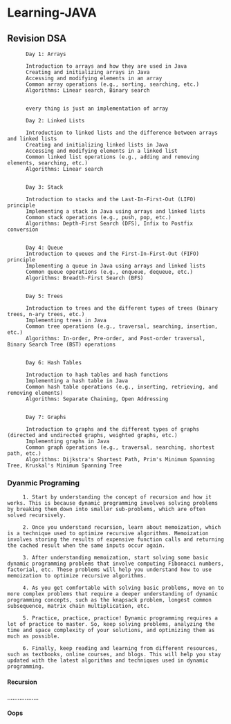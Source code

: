 # Learning-JAVA

   ## Revision DSA


          Day 1: Arrays

          Introduction to arrays and how they are used in Java
          Creating and initializing arrays in Java
          Accessing and modifying elements in an array
          Common array operations (e.g., sorting, searching, etc.)
          Algorithms: Linear search, Binary search
          
          
          every thing is just an implementation of array
          
          Day 2: Linked Lists

          Introduction to linked lists and the difference between arrays and linked lists
          Creating and initializing linked lists in Java
          Accessing and modifying elements in a linked list
          Common linked list operations (e.g., adding and removing elements, searching, etc.)
          Algorithms: Linear search
          
          
          Day 3: Stack

          Introduction to stacks and the Last-In-First-Out (LIFO) principle
          Implementing a stack in Java using arrays and linked lists
          Common stack operations (e.g., push, pop, etc.)
          Algorithms: Depth-First Search (DFS), Infix to Postfix conversion
          
          
          Day 4: Queue
          Introduction to queues and the First-In-First-Out (FIFO) principle
          Implementing a queue in Java using arrays and linked lists
          Common queue operations (e.g., enqueue, dequeue, etc.)
          Algorithms: Breadth-First Search (BFS)
          
          
          Day 5: Trees

          Introduction to trees and the different types of trees (binary trees, n-ary trees, etc.)
          Implementing trees in Java
          Common tree operations (e.g., traversal, searching, insertion, etc.)
          Algorithms: In-order, Pre-order, and Post-order traversal, Binary Search Tree (BST) operations
          
          
          Day 6: Hash Tables

          Introduction to hash tables and hash functions
          Implementing a hash table in Java
          Common hash table operations (e.g., inserting, retrieving, and removing elements)
          Algorithms: Separate Chaining, Open Addressing
          
          
          Day 7: Graphs

          Introduction to graphs and the different types of graphs (directed and undirected graphs, weighted graphs, etc.)
          Implementing graphs in Java
          Common graph operations (e.g., traversal, searching, shortest path, etc.)
          Algorithms: Dijkstra's Shortest Path, Prim's Minimum Spanning Tree, Kruskal's Minimum Spanning Tree

   ### Dyanmic Programing
   
         1. Start by understanding the concept of recursion and how it works. This is because dynamic programming involves solving problems by breaking them down into smaller sub-problems, which are often solved recursively.

         2. Once you understand recursion, learn about memoization, which is a technique used to optimize recursive algorithms. Memoization involves storing the results of expensive function calls and returning the cached result when the same inputs occur again.

         3. After understanding memoization, start solving some basic dynamic programming problems that involve computing Fibonacci numbers, factorial, etc. These problems will help you understand how to use memoization to optimize recursive algorithms.

         4. As you get comfortable with solving basic problems, move on to more complex problems that require a deeper understanding of dynamic programming concepts, such as the knapsack problem, longest common subsequence, matrix chain multiplication, etc.

         5. Practice, practice, practice! Dynamic programming requires a lot of practice to master. So, keep solving problems, analyzing the time and space complexity of your solutions, and optimizing them as much as possible.

         6. Finally, keep reading and learning from different resources, such as textbooks, online courses, and blogs. This will help you stay updated with the latest algorithms and techniques used in dynamic programming.

   #### Recursion 
..................
   
   #### Oops
